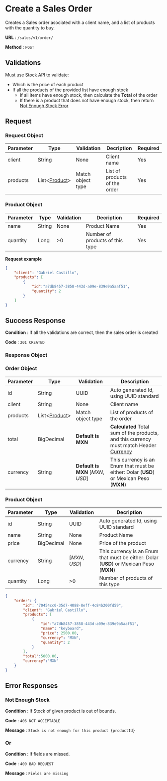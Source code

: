 # Create a Sales Order

Creates a Sales order asociated with a client name, and a list of products with the quantity to buy.

**URL** : `/sales/v1/order/`

**Method** : `POST`

## Validations

Must use [Stock API](../stock/getProductById.md#get-product-by-id) to validate:

* Which is the price of each product
* If all the products of the provided list have enough stock
    * If all items have enough stock, then calculate the **Total** of the order
    * If there is a product that does not have enough stock, then return [Not Enough Stock Error](#not-enough-stock)

## Request

### **Request Object**
|Parameter|Type|Validation|Decription|Required|
|---|---|---|---|---|
|client|String|None|Client name|Yes|
|products|List\<[Product](#product-object)>| Match object type| List of products of the order|Yes|

### **Product Object**
|Parameter|Type|Validation|Decription|Required|
|---|---|---|---|---|
|name|String|None|Product Name|Yes|
|quantity|Long|>0|Number of products of this type|Yes|



**Request example**


```json
{
    "client": "Gabriel Castillo",
    "products": [
        {
            "id":"a7db8457-3858-443d-a09e-839e9a5aaf51",
            "quantity": 2
        }
    ]
}
```

## Success Response

**Condition** : If all the validations are correct, then the sales order is created

**Code** : `201 CREATED`


### Response Object

### **Order Object**
|Parameter|Type|Validation|Description|
|---|---|---|---|
|id|String| UUID |Auto generated Id, using UUID standard|
|client|String|None|Client name|
|products|List\<[Product](#product-object)>| Match object type| List of products of the order|
|total|BigDecimal|**Default is MXN**|**Calculated** Total sum of the products, and this currency must match Header [Currency](#headers) |
|currency|String|**Default is MXN** [*MXN*, *USD*]|This currency is an Enum that must be either: Dolar (**USD**) or Mexican Peso (**MXN**)

### **Product Object**
|Parameter|Type|Validation|Decription|
|---|---|---|---|
|id|String| UUID |Auto generated Id, using UUID standard|
|name|String|None|Product Name|
|price|BigDecimal|None|Price of the product|
|currency|String|[*MXN*, *USD*]|This currency is an Enum that must be either: Dolar (**USD**) or Mexican Peso (**MXN**)|
|quantity|Long|>0|Number of products of this type|

```json
{
    "order": {
        "id": "70454cc0-35d7-4088-8eff-4c84b200fd59",
        "client": "Gabriel Castillo",
        "products": [
            {
                "id":"a7db8457-3858-443d-a09e-839e9a5aaf51",
                "name": "keyboard",
                "price": 2500.00,
                "currency": "MXN",
                "quantity": 2
            }
        ],
        "total":5000.00,
        "currency":"MXN"
    }  
}
```
## Error Responses

### Not Enough Stock

**Condition** : If Stock of given product is out of bounds.

**Code** : `406 NOT ACCEPTABLE`

**Message** : `Stock is not enough for this product {productId}`

### Or

**Condition** : If fields are missed.

**Code** : `400 BAD REQUEST`

**Message** : `Fields are missing`
